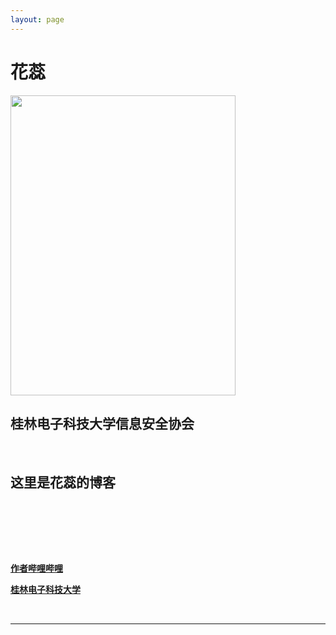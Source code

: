 ```yaml
---
layout: page
---
```


# 花蕊

<img src="https://54huarui.github.io/caihanlin.png" class="floatpic" width="360" height="480">

## 桂林电子科技大学信息安全协会
<br>


## <font color=''> 这里是花蕊的博客</font>
<br><br>

<br><br>

[**作者哔哩哔哩**](https://space.bilibili.com/143718508)

[**桂林电子科技大学**](https://space.bilibili.com/471773027)


<br>

---




